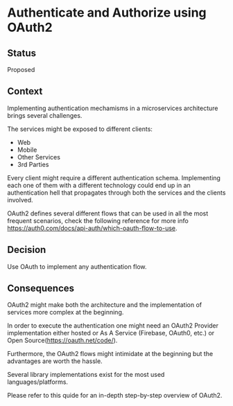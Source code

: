 # Authenticate and Authorize using OAuth2

## Status

Proposed

## Context

Implementing authentication mechamisms in a microservices architecture brings several challenges.

The services might be exposed to different clients:
* Web
* Mobile
* Other Services
* 3rd Parties

Every client might require a different authentication schema. 
Implementing each one of them with a different technology could end up in an authentication hell that propagates through both the services and the clients involved.

OAuth2 defines several different flows that can be used in all the most frequent scenarios, check the following reference for more info https://auth0.com/docs/api-auth/which-oauth-flow-to-use.

## Decision

Use OAuth to implement any authentication flow.

## Consequences

OAuth2 might make both the architecture and the implementation of services more complex at the beginning.

In order to execute the authentication one might need an OAuth2 Provider implementation either hosted or As A Service (Firebase, OAuth0, etc.) or Open Source(https://oauth.net/code/).

Furthermore, the OAuth2 flows might intimidate at the beginning but the advantages are worth the hassle.

Several library implementations exist for the most used languages/platforms.

Please refer to this quide for an in-depth step-by-step overview of OAuth2.

